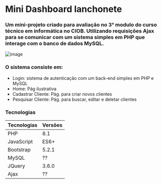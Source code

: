 # Mini Dashboard lanchonete

### Um mini-projeto criado para avaliação no 3° modulo do curso técnico em informática no CIOB. Utilizando requisições Ajax para se comunicar com um sistema simples em PHP que interage com o banco de dados MySQL.

![image](https://github.com/Wudson-Batista/mini-painel-lanchonete/assets/112454383/306554ed-868d-4441-a7bb-1ec92c56cd98)

### O sistema consiste em:
- Login: sistema de autenticação com um back-end simples em PHP e MySQL
- Home: Pág ilustrativa
- Cadastrar Cliente: Pág. para criar novos clientes
- Pesquisar Cliente: Pág. para buscar, editar e deletar clientes

### Tecnologias

| Tecnologias      | Versões |
| ----------- | ----------- |
| PHP     | 8.1       |
| JavaScript   | ES6+        |
| Bootstrap   | 5.2.1        |
| MySQL   |    ??     |
| JQuery  |    3.6.0     |
| Ajax   |    ??     |
